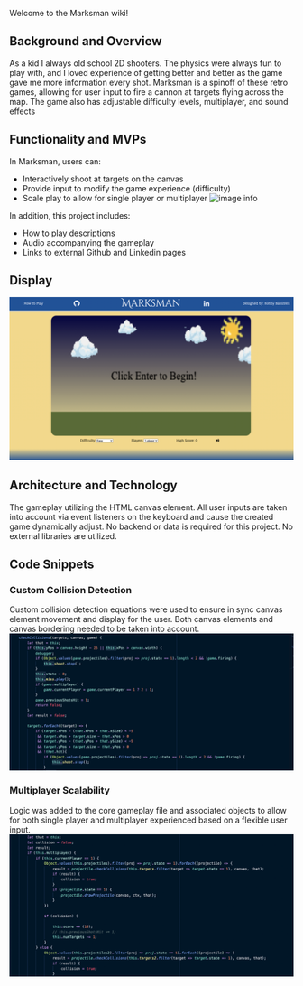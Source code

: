 Welcome to the Marksman wiki!

## Background and Overview
As a kid I always old school 2D shooters. The physics were always fun to play with, and I loved experience of getting better and better as the game gave me more information every shot. Marksman is a spinoff of these retro games, allowing for user input to fire a cannon at targets flying across the map. The game also has adjustable difficulty levels, multiplayer, and sound effects

## Functionality and MVPs
In Marksman, users can:
* Interactively shoot at targets on the canvas
* Provide input to modify the game experience (difficulty)
* Scale play to allow for single player or multiplayer
![image info](./images/Marksman_Shot.gif)

In addition, this project includes: 
* How to play descriptions
* Audio accompanying the gameplay
* Links to external Github and Linkedin pages

## Display
![image info](./images/marksman_display.png)

## Architecture and Technology
The gameplay utilizing the HTML canvas element. All user inputs are taken into account via event listeners on the keyboard and cause the created game dynamically adjust. No backend or data is required for this project. No external libraries are utilized.

## Code Snippets

### Custom Collision Detection    
Custom collision detection equations were used to ensure in sync canvas element movement and display for the user. Both canvas elements and canvas bordering needed to be taken into account. 
![image info](./images/collision_detection.png)

### Multiplayer Scalability
Logic was added to the core gameplay file and associated objects to allow for both single player and multiplayer experienced based on a flexible user input.
![image info](./images/multiplayer.png)
